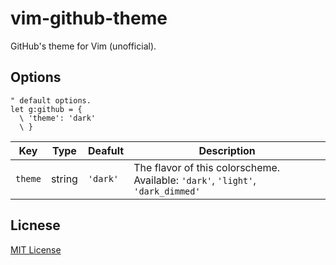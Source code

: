 # vim-github-theme

GitHub's theme for Vim (unofficial).

## Options

```vim
" default options.
let g:github = {
  \ 'theme': 'dark'
  \ }
```

|Key|Type|Deafult|Description|
|---|---|---|---|
|`theme`|string|`'dark'`|The flavor of this colorscheme. Available: `'dark'`, `'light'`, `'dark_dimmed'`|

## Licnese
[MIT License](./LICENSE)
